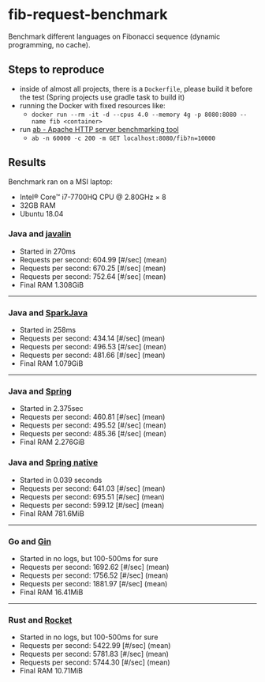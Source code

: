 # fib-request-benchmark

Benchmark different languages on Fibonacci sequence (dynamic programming, no cache).

## Steps to reproduce
- inside of almost all projects, there is a `Dockerfile`, please build it before the test (Spring projects use gradle task to build it)
- running the Docker with fixed resources like:
    -  `docker run --rm -it -d --cpus 4.0 --memory 4g -p 8080:8080 --name fib <container>`
- run [ab - Apache HTTP server benchmarking tool](https://httpd.apache.org/docs/2.4/programs/ab.html)
    - `ab -n 60000 -c 200 -m GET localhost:8080/fib?n=10000`

## Results
Benchmark ran on a MSI laptop:
- Intel® Core™ i7-7700HQ CPU @ 2.80GHz × 8
- 32GB RAM
- Ubuntu 18.04


### Java and [javalin](https://javalin.io/)
- Started in 270ms
- Requests per second:    604.99 [#/sec] (mean)
- Requests per second:    670.25 [#/sec] (mean)
- Requests per second:    752.64 [#/sec] (mean)
- Final RAM 1.308GiB

---

### Java and [SparkJava](https://sparkjava.com/)
- Started in 258ms
- Requests per second:    434.14 [#/sec] (mean)
- Requests per second:    496.53 [#/sec] (mean)
- Requests per second:    481.66 [#/sec] (mean)
- Final RAM 1.079GiB

---

### Java and [Spring](https://spring.io/)
- Started in 2.375sec
- Requests per second:    460.81 [#/sec] (mean)
- Requests per second:    495.52 [#/sec] (mean)
- Requests per second:    485.36 [#/sec] (mean)
- Final RAM 2.276GiB

### Java and [Spring native](https://docs.spring.io/spring-native/docs/current/reference/htmlsingle/)
- Started in 0.039 seconds
- Requests per second:    641.03 [#/sec] (mean)
- Requests per second:    695.51 [#/sec] (mean)
- Requests per second:    599.12 [#/sec] (mean)
- Final RAM 781.6MiB

---

### Go and [Gin](https://gin-gonic.com/)
- Started in no logs, but 100-500ms for sure
- Requests per second:    1692.62 [#/sec] (mean)
- Requests per second:    1756.52 [#/sec] (mean)
- Requests per second:    1881.97 [#/sec] (mean)
- Final RAM 16.41MiB

---

### Rust and [Rocket](https://rocket.rs/)
- Started in no logs, but 100-500ms for sure
- Requests per second:    5422.99 [#/sec] (mean)
- Requests per second:    5781.83 [#/sec] (mean)
- Requests per second:    5744.30 [#/sec] (mean)
- Final RAM 10.71MiB